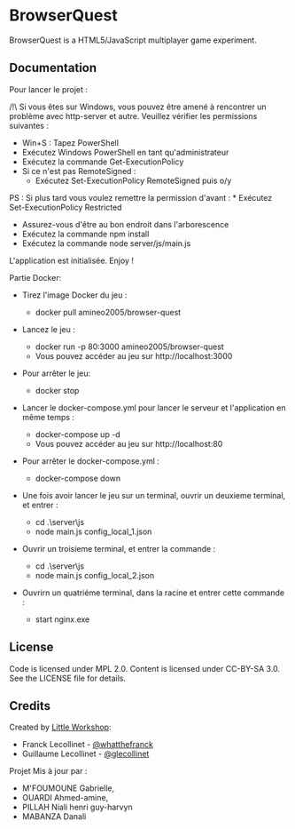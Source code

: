 # BrowserQuest

BrowserQuest is a HTML5/JavaScript multiplayer game experiment.

## Documentation

Pour lancer le projet :

/!\ Si vous êtes sur Windows, vous pouvez être amené à rencontrer un problème avec http-server et autre. Veuillez vérifier les permissions suivantes :

- Win+S : Tapez PowerShell
- Exécutez Windows PowerShell en tant qu'administrateur
- Exécutez la commande Get-ExecutionPolicy
- Si ce n'est pas RemoteSigned :
  - Exécutez Set-ExecutionPolicy RemoteSigned puis o/y

PS : Si plus tard vous voulez remettre la permission d'avant : \* Exécutez Set-ExecutionPolicy Restricted

- Assurez-vous d'être au bon endroit dans l'arborescence
- Exécutez la commande npm install
- Exécutez la commande node server/js/main.js

L'application est initialisée. Enjoy !

Partie Docker:

- Tirez l'image Docker du jeu :

  - docker pull amineo2005/browser-quest

- Lancez le jeu :
  - docker run -p 80:3000 amineo2005/browser-quest
  - Vous pouvez accéder au jeu sur http://localhost:3000
- Pour arrêter le jeu:

  - docker stop <id>

- Lancer le docker-compose.yml pour lancer le serveur et l'application en même temps :
  - docker-compose up -d
  - Vous pouvez accéder au jeu sur http://localhost:80
- Pour arrêter le docker-compose.yml :

  - docker-compose down

- Une fois avoir lancer le jeu sur un terminal, ouvrir un deuxieme terminal, et entrer :

  - cd .\server\js
  - node main.js config_local_1.json

- Ouvrir un troisieme terminal, et entrer la commande :

  - cd .\server\js
  - node main.js config_local_2.json

- Ouvrirn un quatriéme terminal, dans la racine et entrer cette commande :
  - start nginx.exe

## License

Code is licensed under MPL 2.0. Content is licensed under CC-BY-SA 3.0.
See the LICENSE file for details.

## Credits

Created by [Little Workshop](http://www.littleworkshop.fr):

- Franck Lecollinet - [@whatthefranck](http://twitter.com/whatthefranck)
- Guillaume Lecollinet - [@glecollinet](http://twitter.com/glecollinet)

Projet Mis à jour par :

- M'FOUMOUNE Gabrielle,
- OUARDI Ahmed-amine,
- PILLAH Niali henri guy-harvyn
- MABANZA Danali
